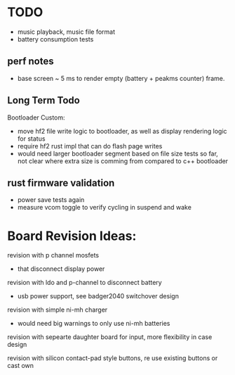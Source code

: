 # TODO
- music playback, music file format
- battery consumption tests

## perf notes
- base screen ~ 5 ms to render empty (battery + peakms counter) frame. 

## Long Term Todo

Bootloader Custom:
- move hf2 file write logic to bootloader, as well as display rendering logic for status
- require hf2 rust impl that can do flash page writes
- would need larger bootloader segment based on file size tests so far, not clear where extra size is comming from compared to c++ bootloader 

## rust firmware validation
- power save tests again
- measure vcom toggle to verify cycling in suspend and wake

# Board Revision Ideas:

revision with p channel mosfets
- that disconnect display power

revision with ldo and p-channel to disconnect battery
- usb power support, see badger2040 switchover design

revision with simple ni-mh charger
- would need big warnings to only use ni-mh batteries

revision with sepearte daughter board for input, more flexibility in case design

revision with silicon contact-pad style buttons, re use existing buttons or cast own
